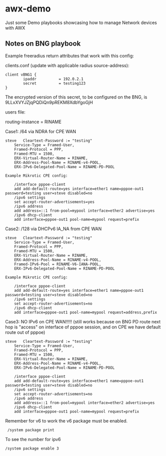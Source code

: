 # awx-demo

Just some Demo playbooks showcasing how to manage Network devices with AWX

Notes on BNG playbook
---------------------
Example freeradius return attributes that work with this config:

clients.conf (update with applicable radius source-address):

    client vBNG1 {
            ipaddr          = 192.0.2.1
            secret          = testing123
    }
    
The encrypted version of this secret, to be configured on the BNG, is $9$LLxXVYJZjqPQDiQn9pREKM8XdbYgoGjH


users file:

  routing-instance = RINAME

  Case1: /64 via NDRA for CPE WAN

    steve   Cleartext-Password := "testing"
        Service-Type = Framed-User,
        Framed-Protocol = PPP,
        Framed-MTU = 1500,
        ERX-Virtual-Router-Name = RINAME,
        ERX-Address-Pool-Name = RINAME-v4-POOL,
        ERX-IPv6-Delegated-Pool-Name = RINAME-PD-POOL

    Example Mikrotic CPE config:

        /interface pppoe-client
        add add-default-route=yes interface=ether1 name=pppoe-out1 password=testing user=steve disabled=no
        /ipv6 settings
        set accept-router-advertisements=yes
        /ipv6 address
        add address=::1 from-pool=mypool interface=ether2 advertise=yes
        /ipv6 dhcp-client
        add interface=pppoe-out1 pool-name=mypool request=prefix

  Case2: /128 via DHCPv6 IA_NA from CPE WAN

    steve   Cleartext-Password := "testing"
        Service-Type = Framed-User,
        Framed-Protocol = PPP,
        Framed-MTU = 1500,
        ERX-Virtual-Router-Name = RINAME,
        ERX-Address-Pool-Name = RINAME-v4-POOL,
        Framed-IPv6-Pool = RINAME-V6-IANA-POOL,
        ERX-IPv6-Delegated-Pool-Name = RINAME-PD-POOL

    Example Mikrotic CPE config:

        /interface pppoe-client
        add add-default-route=yes interface=ether1 name=pppoe-out1 password=testing user=steve disabled=no
        /ipv6 settings
        set accept-router-advertisements=no
        /ipv6 dhcp-client
        add interface=pppoe-out1 pool-name=mypool request=address,prefix

  Case3: NO IPv6 on CPE WAN!!!!!
         (still works because on BNG PD route next hop is "access" on interface of pppoe session,
          and on CPE we have default route out of pppoe)

    steve   Cleartext-Password := "testing"
        Service-Type = Framed-User,
        Framed-Protocol = PPP,
        Framed-MTU = 1500,
        ERX-Virtual-Router-Name = RINAME,
        ERX-Address-Pool-Name = RINAME-v4-POOL,
        ERX-IPv6-Delegated-Pool-Name = RINAME-PD-POOL

        /interface pppoe-client
        add add-default-route=yes interface=ether1 name=pppoe-out1 password=testing user=steve disabled=no
        /ipv6 settings
        set accept-router-advertisements=no
        /ipv6 address
        add address=::1 from-pool=mypool interface=ether2 advertise=yes
        /ipv6 dhcp-client
        add interface=pppoe-out1 pool-name=mypool request=prefix

    
Remember for v6 to work the v6 package must be enabled.

     /system package print
     
To see the number for ipv6

    /system package enable 3
